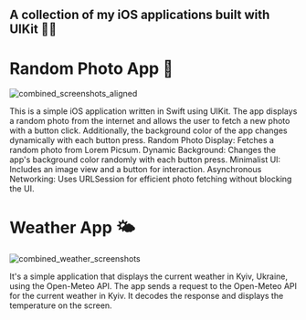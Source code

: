 ## A collection of my iOS applications built with UIKit 📱✨


# Random Photo App 🌃
![combined_screenshots_aligned](https://github.com/user-attachments/assets/c8ba5ad2-ce21-4584-a11f-71ecee2f38ec)

This is a simple iOS application written in Swift using UIKit. The app displays a random photo from the internet and allows the user to fetch a new photo with a button click. Additionally, the background color of the app changes dynamically with each button press.
Random Photo Display: Fetches a random photo from Lorem Picsum.
Dynamic Background: Changes the app's background color randomly with each button press.
Minimalist UI: Includes an image view and a button for interaction.
Asynchronous Networking: Uses URLSession for efficient photo fetching without blocking the UI.

# Weather App 🌤️

![combined_weather_screenshots](https://github.com/user-attachments/assets/51de3fba-3617-4536-bd45-c8d7d2a16ffb)

It's a simple application that displays the current weather in Kyiv, Ukraine, 
using the Open-Meteo API.
The app sends a request to the Open-Meteo API for the current weather in Kyiv.
It decodes the response and displays the temperature on the screen.

### 

